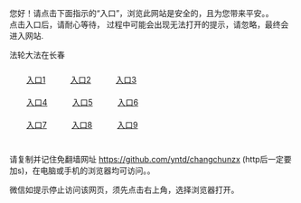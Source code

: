 您好！请点击下面指示的“入口”，浏览此网站是安全的，且为您带来平安。。 <br/>
点击入口后，请耐心等待， 过程中可能会出现无法打开的提示，请忽略，最终会进入网站. </br>

法轮大法在长春<br/>
<div style="padding:10px"><a style="margin:20px" target="_blank" href="https://dwd8836t13fsu.cloudfront.net/2Qpsp?miczn" id="ccLink1" rel="nofollow">入口1</a> <a target="_blank" style="margin:20px" href="https://d16vs3rq55mc6t.cloudfront.net/2Qpsp?iiygsqet" id="ccLink2" rel="nofollow">入口2</a> <a style="margin:20px" target="_blank" href="https://d286cizeb5z54g.cloudfront.net/2Qpsp?ybnnwauf" id="ccLink3" rel="nofollow">入口3</a></div>

<div style="padding:10px" ><a style="margin:20px" target="_blank" href="https://dwd8836t13fsu.cloudfront.net/2Qpsp?miczn" id="ccLink4" rel="nofollow">入口4</a> <a style="margin:20px" href="https://d16vs3rq55mc6t.cloudfront.net/2Qpsp?iiygsqet" target="_blank" id="ccLink5" rel="nofollow">入口5</a> <a style="margin:20px" href="https://d286cizeb5z54g.cloudfront.net/2Qpsp?ybnnwauf" target="_blank" id="ccLink6" rel="nofollow">入口6</a></div>

<div style="padding:10px"><a style="margin:20px" target="_blank" href="https://dwd8836t13fsu.cloudfront.net/2Qpsp?miczn" id="ccLink7" rel="nofollow">入口7</a> <a style="margin:20px" href="https://d16vs3rq55mc6t.cloudfront.net/2Qpsp?iiygsqet" target="_blank" id="ccLink8" rel="nofollow">入口8</a> <a style="margin:20px" target="_blank" href="https://d286cizeb5z54g.cloudfront.net/2Qpsp?ybnnwauf" id="ccLink9" rel="nofollow">入口9</a></div>

<br/>



请复制并记住免翻墙网址 https://github.com/yntd/changchunzx (http后一定要加s)，在电脑或手机的浏览器均可访问。。<br/>

微信如提示停止访问该网页，须先点击右上角，选择浏览器打开。
